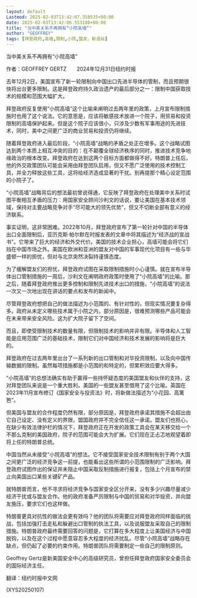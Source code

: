 ```yaml
---
layout: default
Lastmod: 2025-02-03T13:42:07.358535+00:00
date: 2025-02-03T13:42:06.553188+00:00
title: "当中美关系不再拥有“小院高墙”"
author: "GEOFFREY"
tags: [拜登政府,高墙,限制,小院,盟友，新语丝]
---
```


当中美关系不再拥有“小院高墙”

作者：GEOFFREY GERTZ　　2024年12月31日纽约时报

去年12月2日，美国宣布了新一轮限制向中国出口先进半导体的管制，而且预期很快将出台更多限制。这是拜登政府持久政治遗产的最后部分之一：限制中国获取技术的规模和范围大幅扩大。

拜登政府反复使用“小院高墙”这个比喻来阐明过去两年里的政策，上月宣布限制措施时也用了这个说法。它的意思是，应该将敏感技术放进一个院子，用贸易和投资限制的高墙保护起来。但是这个院子应该很小，只涉及少数有军事用途的先进技术，同时，美中之间更广泛的商业贸易和投资仍将继续。

随着拜登政府进入最后阶段，“小院高墙”战略的矛盾之处正在增多。这个战略试图达到两个本质上相互冲突的目的：在不颠覆全球经济秩序的同时，推进技术竞争地缘政治的根本改变。拜登政府在达到这两个目标方面都做得不好。特朗普上任后，他的外交政策团队可能会采用由拜登团队启用，但又不愿广泛使用的技术控制工具，并全力释放这些工具，这将给经济造成显著的干扰。别再提那个精心设定范围的小院子了。

“小院高墙”战略背后的想法最初曾说得通，它反映了拜登政府在处理美中关系时试图平衡相互矛盾的压力：用国家安全顾问沙利文的话说，要让美国在基本技术领域，保持对主要战略竞争对手“尽可能大的领先优势”，但又不切断全部有意义的经济联系。

事实证明，这非常困难。2022年10月，拜登政府宣布了第一轮针对中国的半导体出口全面限制后，亚历克斯·帕尔默在时报发表的文章中将其描述为“经济战的宣战书”。它带来了巨大的经济和外交代价。美国的技术企业担心，高墙可能会将它们挡在中国市场之外。美国在欧洲和亚洲的盟友对中国的军事现代化项目有一些与华盛顿一样的担忧，但对与北京突然决裂持谨慎态度。

为了缓解盟友们的担忧，拜登政府试图在采取限制措施时小心谨慎。就在宣布半导体出口管制措施的一周后，沙利文在阐明政府政策时使用了“小院高墙”的比喻。那之后，随着拜登政府推出更多控制和限制先进技术出口的措施，“小院高墙”的说法一次又一次地出现在讲话的要点和发布的新闻中。

尽管拜登政府想把自己的做法描述为小范围的、有针对性的，但现实情况要复杂得多。政府从未定义哪些技术属于小院之内，部分原因是，很难预测哪些产品可能会在未来带来安全风险。这为扩大院子留下了空间。

而且，即使受限制技术的数量有限，但限制技术的影响并非有限。半导体和人工智能是应用范围广泛的基础技术，限制它们对中国经济和技术发展的影响将是巨大的。

拜登政府在过去两年里出台了一系列新的出口管制和对华投资限制，以及向中国传输数据的限制。虽然每项措施都是小范围的和特定的，但累积效应要大得多。

“小院高墙”的总想法确实有助于赢得一些持怀疑态度的美国盟友和伙伴的支持，这对拜登团队来说是一个重大胜利。美国的一些盟友甚至借用了这个比喻。英国在2023年11月宣布修订《国家安全与投资法》时，将新做法描述为“小花园、高篱笆”。

但美国与盟友的合作程度仍然有限，部分原因是，拜登政府承诺其措施不会超出由它自己设定、没有定义的界限，盟国政府并不完全信任这一承诺。盟友们也担心，在缺少有效法律护栏的情况下，拜登政府正在开发的政策工具会在某天移交给一个不那么克制的美国政府，院子的范围可能会大为扩展。它们现在正忐忑地观望着即将上任的特朗普总统。

中国当然从未接受“小院高墙”的想法。它不接受国家安全技术限制有别于两个大国之间更广泛的经济竞争这一前提，也能看出这些所谓的小范围限制的广泛影响。拜登政府试图作出的保证并未阻止中国采取反制措施进行报复，包括上个月宣布的禁止向美国出口某些关键矿产品。

就特朗普而言，他不寻求将经济竞争与国家安全区分开来，没有多少兴趣尽量减少经济干扰或与盟友合作。他的政府准备严厉限制与中国的贸易和对华投资，并向盟友施压，要求它们也这样做。

特朗普更具对抗性的做法会更有效吗？他的团队将需要应对拜登政府同样面临的挑战，包括加强打击走私和躲避出口管制的执法工具，以及说服盟友采取自己的限制措施。特朗普政府最终需要回答的问题是，它打算在多大程度上让美国经济与中国脱钩，以及在这个过程中愿意容忍多大程度的经济扰乱。尽管“小院高墙”战略存在缺点，但仍起了必要的约束作用。特朗普团队将需要制定一些自己的限制原则。

Geoffrey Gertz是新美国安全中心的高级研究员，曾担任拜登政府国家安全委员会的国际经济主任。

翻译：纽约时报中文网

(XYS20250107)

